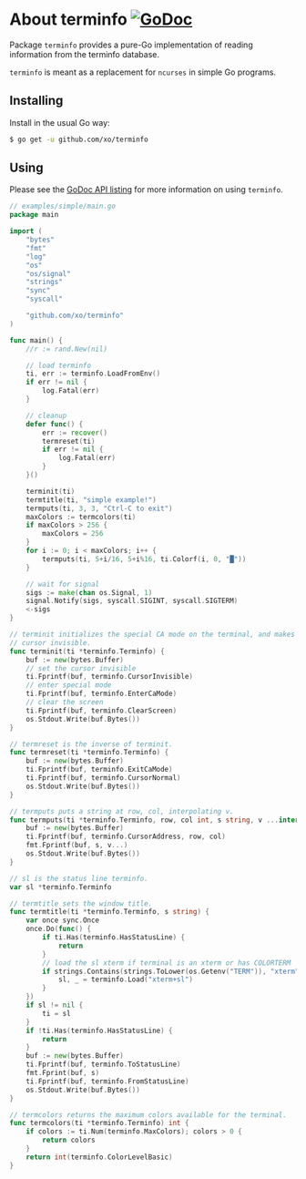 # About terminfo [![GoDoc][1]][2]

Package `terminfo` provides a pure-Go implementation of reading information
from the terminfo database.

`terminfo` is meant as a replacement for `ncurses` in simple Go programs.

## Installing

Install in the usual Go way:

```sh
$ go get -u github.com/xo/terminfo
```

## Using

Please see the [GoDoc API listing][2] for more information on using `terminfo`.

```go
// examples/simple/main.go
package main

import (
	"bytes"
	"fmt"
	"log"
	"os"
	"os/signal"
	"strings"
	"sync"
	"syscall"

	"github.com/xo/terminfo"
)

func main() {
	//r := rand.New(nil)

	// load terminfo
	ti, err := terminfo.LoadFromEnv()
	if err != nil {
		log.Fatal(err)
	}

	// cleanup
	defer func() {
		err := recover()
		termreset(ti)
		if err != nil {
			log.Fatal(err)
		}
	}()

	terminit(ti)
	termtitle(ti, "simple example!")
	termputs(ti, 3, 3, "Ctrl-C to exit")
	maxColors := termcolors(ti)
	if maxColors > 256 {
		maxColors = 256
	}
	for i := 0; i < maxColors; i++ {
		termputs(ti, 5+i/16, 5+i%16, ti.Colorf(i, 0, "█"))
	}

	// wait for signal
	sigs := make(chan os.Signal, 1)
	signal.Notify(sigs, syscall.SIGINT, syscall.SIGTERM)
	<-sigs
}

// terminit initializes the special CA mode on the terminal, and makes the
// cursor invisible.
func terminit(ti *terminfo.Terminfo) {
	buf := new(bytes.Buffer)
	// set the cursor invisible
	ti.Fprintf(buf, terminfo.CursorInvisible)
	// enter special mode
	ti.Fprintf(buf, terminfo.EnterCaMode)
	// clear the screen
	ti.Fprintf(buf, terminfo.ClearScreen)
	os.Stdout.Write(buf.Bytes())
}

// termreset is the inverse of terminit.
func termreset(ti *terminfo.Terminfo) {
	buf := new(bytes.Buffer)
	ti.Fprintf(buf, terminfo.ExitCaMode)
	ti.Fprintf(buf, terminfo.CursorNormal)
	os.Stdout.Write(buf.Bytes())
}

// termputs puts a string at row, col, interpolating v.
func termputs(ti *terminfo.Terminfo, row, col int, s string, v ...interface{}) {
	buf := new(bytes.Buffer)
	ti.Fprintf(buf, terminfo.CursorAddress, row, col)
	fmt.Fprintf(buf, s, v...)
	os.Stdout.Write(buf.Bytes())
}

// sl is the status line terminfo.
var sl *terminfo.Terminfo

// termtitle sets the window title.
func termtitle(ti *terminfo.Terminfo, s string) {
	var once sync.Once
	once.Do(func() {
		if ti.Has(terminfo.HasStatusLine) {
			return
		}
		// load the sl xterm if terminal is an xterm or has COLORTERM
		if strings.Contains(strings.ToLower(os.Getenv("TERM")), "xterm") || os.Getenv("COLORTERM") == "truecolor" {
			sl, _ = terminfo.Load("xterm+sl")
		}
	})
	if sl != nil {
		ti = sl
	}
	if !ti.Has(terminfo.HasStatusLine) {
		return
	}
	buf := new(bytes.Buffer)
	ti.Fprintf(buf, terminfo.ToStatusLine)
	fmt.Fprint(buf, s)
	ti.Fprintf(buf, terminfo.FromStatusLine)
	os.Stdout.Write(buf.Bytes())
}

// termcolors returns the maximum colors available for the terminal.
func termcolors(ti *terminfo.Terminfo) int {
	if colors := ti.Num(terminfo.MaxColors); colors > 0 {
		return colors
	}
	return int(terminfo.ColorLevelBasic)
}
```

[1]: https://godoc.org/github.com/xo/terminfo?status.svg
[2]: https://godoc.org/github.com/xo/terminfo
